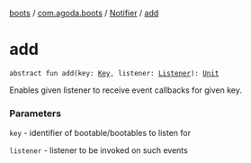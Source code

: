[boots](../../index.md) / [com.agoda.boots](../index.md) / [Notifier](index.md) / [add](./add.md)

# add

`abstract fun add(key: `[`Key`](../-key/index.md)`, listener: `[`Listener`](../-listener/index.md)`): `[`Unit`](https://kotlinlang.org/api/latest/jvm/stdlib/kotlin/-unit/index.html)

Enables given listener to receive event callbacks for given key.

### Parameters

`key` - identifier of bootable/bootables to listen for

`listener` - listener to be invoked on such events